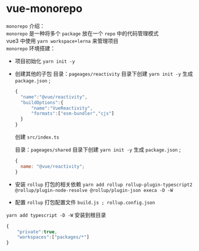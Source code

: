 # vue-monorepo

`monorepo` 介绍：  
`monorepo` 是一种将多个 `package` 放在一个 `repo` 中的代码管理模式  
vue3 中使用 `yarn workspace+lerna` 来管理项目  
`monorepo` 环境搭建：

- 项目初始化 `yarn init -y`
- 创建其他的子包
  目录：`pageages/reactivity`
  目录下创建 `yarn init -y` 生成 `package.json` ;

  ```js
  {
    "name":"@vue/reactivity",
    "buildOptions":{
        "name":"VueReactivity",
        "formats":["esm-bundler","cjs"]
    }
  }
  ```

  创建 `src/index.ts`

  目录：`pageages/shared`
  目录下创建 `yarn init -y` 生成 `package.json` ;

  ```js
  {
    name: "@vue/reactivity";
  }
  ```

- 安装 `rollup` 打包的相关依赖
  `yarn add rollup rollup-plugin-typescript2 @rollup/plugin-node-resolve @rollup/plugin-json execa -D -W`
- 配置 `rollup` 打包配置文件
  `build.js ; rollup.config.json`

`yarn add typescript -D -W` 安装到根目录

```js
{
    "private":true,
    "workspaces":["packages/*"]
}
```
